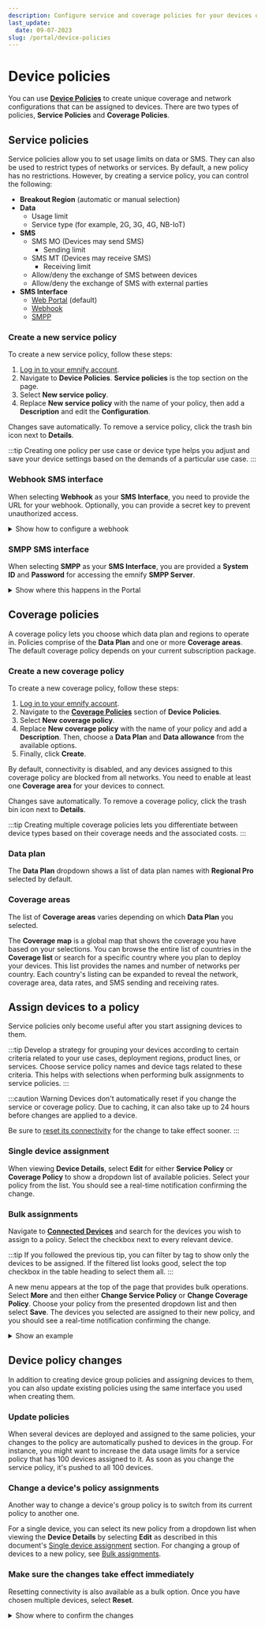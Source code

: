 ```yaml
---
description: Configure service and coverage policies for your devices on the emnify Portal
last_update: 
  date: 09-07-2023
slug: /portal/device-policies
---
```


# Device policies

You can use [**Device Policies**](https://portal.emnify.com/device-policies) to create unique coverage and network configurations that can be assigned to devices.
There are two types of policies, **Service Policies** and **Coverage Policies**.

## Service policies

Service policies allow you to set usage limits on data or SMS.
They can also be used to restrict types of networks or services.
By default, a new policy has no restrictions.
However, by creating a service policy, you can control the following:

- **Breakout Region** (automatic or manual selection)
- **Data**
  - Usage limit
  - Service type (for example, 2G, 3G, 4G, NB-IoT)
- **SMS**
  - SMS MO (Devices may send SMS)
    - Sending limit
  - SMS MT (Devices may receive SMS)
    - Receiving limit
  - Allow/deny the exchange of SMS between devices
  - Allow/deny the exchange of SMS with external parties
- **SMS Interface**
  - [Web Portal](/portal/sms#send-sms-using-the-emnify-portal) (default)
  - [Webhook](#webhook-sms-interface)
  - [SMPP](/portal/sms#sms-via-smpp)

### Create a new service policy

To create a new service policy, follow these steps:

1. [Log in to your emnify account](https://portal.emnify.com/sign).
1. Navigate to **Device Policies**.
   **Service policies** is the top section on the page.
1. Select **New service policy**.
1. Replace **New service policy** with the name of your policy, then add a **Description** and edit the **Configuration**.

Changes save automatically.
To remove a service policy, click the trash bin icon next to **Details**.

:::tip
Creating one policy per use case or device type helps you adjust and save your device settings based on the demands of a particular use case.
:::

### Webhook SMS interface

When selecting **Webhook** as your **SMS Interface**, you need to provide the URL for your webhook.
Optionally, you can provide a secret key to prevent unauthorized access.

<details className="custom-details-troubleshooting">
  <summary>Show how to configure a webhook</summary>

  Select **Configure Webhook**.  

  <img
    src={require('./assets/sms-interface-configure-webhook.png').default}
    alt=""
  />

  Provide the URL, optional secret key, and select **Add Webhook**.  

  <img
    src={require('./assets/sms-interface-add-webhook.png').default}
    alt=""
  />
</details>

### SMPP SMS interface

When selecting **SMPP** as your **SMS Interface**, you are provided a **System ID** and **Password** for accessing the emnify **SMPP Server**.

<details className="custom-details-troubleshooting">
  <summary>Show where this happens in the Portal</summary>
  <img
    src={require('./assets/device-policies-sms-interface-smpp.png').default}
    alt=""
  />
</details>

## Coverage policies

A coverage policy lets you choose which data plan and regions to operate in.
Policies comprise of the **Data Plan** and one or more **Coverage areas**.
The default coverage policy depends on your current subscription package.

### Create a new coverage policy

To create a new coverage policy, follow these steps:

1. [Log in to your emnify account](https://portal.emnify.com/sign).
1. Navigate to the [**Coverage Policies**](https://portal.emnify.com/device-policies#coverage-policies) section of **Device Policies**.
1. Select **New coverage policy**.
1. Replace **New coverage policy** with the name of your policy and add a **Description**.
   Then, choose a **Data Plan** and **Data allowance** from the available options.
1. Finally, click **Create**.

By default, connectivity is disabled, and any devices assigned to this coverage policy are blocked from all networks.
You need to enable at least one **Coverage area** for your devices to connect.

Changes save automatically.
To remove a coverage policy, click the trash bin icon next to **Details**.

:::tip
Creating multiple coverage policies lets you differentiate between device types based on their coverage needs and the associated costs.
:::

### Data plan

The **Data Plan** dropdown shows a list of data plan names with **Regional Pro** selected by default.

### Coverage areas

The list of **Coverage areas** varies depending on which **Data Plan** you selected.

The **Coverage map** is a global map that shows the coverage you have based on your selections.
You can browse the entire list of countries in the **Coverage list** or search for a specific country where you plan to deploy your devices.
This list provides the names and number of networks per country.
Each country's listing can be expanded to reveal the network, coverage area, data rates, and SMS sending and receiving rates.

## Assign devices to a policy

Service policies only become useful after you start assigning devices to them.

:::tip
Develop a strategy for grouping your devices according to certain criteria related to your use cases, deployment regions, product lines, or services.
Choose service policy names and device tags related to these criteria.
This helps with selections when performing bulk assignments to service policies.
:::

:::caution Warning
Devices don't automatically reset if you change the service or coverage policy.
Due to caching, it can also take up to 24 hours before changes are applied to a device.

Be sure to [reset its connectivity](/portal/connected-devices#reset-connectivity) for the change to take effect sooner.
:::

### Single device assignment

When viewing **Device Details**, select **Edit** for either **Service Policy** or **Coverage Policy** to show a dropdown list of available policies.
Select your policy from the list.
You should see a real-time notification confirming the change.

### Bulk assignments

Navigate to [**Connected Devices**](https://portal.emnify.com/connected-devices) and search for the devices you wish to assign to a policy.
Select the checkbox next to every relevant device.

:::tip
If you followed the previous tip, you can filter by tag to show only the devices to be assigned.
If the filtered list looks good, select the top checkbox in the table heading to select them all.
:::

A new menu appears at the top of the page that provides bulk operations.
Select **More** and then either **Change Service Policy** or **Change Coverage Policy**.
Choose your policy from the presented dropdown list and then select **Save**.
The devices you selected are assigned to their new policy, and you should see a real-time notification confirming the change.

<details className="custom-details-example">
  <summary>Show an example</summary>
  <img
    src={require('./assets/bulk-policy-change.png').default}
    style={{width:900}}
    alt=""
  />
</details>

## Device policy changes

In addition to creating device group policies and assigning devices to them, you can also update existing policies using the same interface you used when creating them.

### Update policies

When several devices are deployed and assigned to the same policies, your changes to the policy are automatically pushed to devices in the group.
For instance, you might want to increase the data usage limits for a service policy that has 100 devices assigned to it.
As soon as you change the service policy, it's pushed to all 100 devices.

### Change a device's policy assignments

Another way to change a device's group policy is to switch from its current policy to another one.

For a single device, you can select its new policy from a dropdown list when viewing the **Device Details** by selecting **Edit** as described in this document's [Single device assignment](#single-device-assignment) section.
For changing a group of devices to a new policy, see [Bulk assignments](#bulk-assignments).

### Make sure the changes take effect immediately

Resetting connectivity is also available as a bulk option.
Once you have chosen multiple devices, select **Reset**.

<details className="custom-details-troubleshooting">
  <summary>Show where to confirm the changes</summary>
  <img
    src={require('./assets/connected-devices-bulk-reset.png').default}
    style={{width:900}}
    alt=""
  />
</details>
